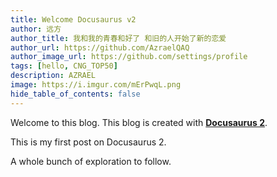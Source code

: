 ```yaml
---
title: Welcome Docusaurus v2
author: 远方
author_title: 我和我的青春和好了 和旧的人开始了新的恋爱
author_url: https://github.com/AzraelQAQ
author_image_url: https://github.com/settings/profile
tags: [hello, CNG_TOP50]
description: AZRAEL
image: https://i.imgur.com/mErPwqL.png
hide_table_of_contents: false
---
```

Welcome to this blog. This blog is created with [**Docusaurus 2**](https://docusaurus.io/).

<!--truncate-->

This is my first post on Docusaurus 2.

A whole bunch of exploration to follow.